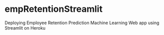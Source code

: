 # empRetentionStreamlit
Deploying Employee Retention Prediction Machine Learning Web app using Streamlit on Heroku 
